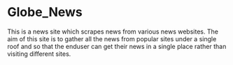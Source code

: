 # Globe_News
This is a news site which scrapes news from various news websites. The aim of this site is to gather all the news from popular sites under a single roof and so that the enduser can get their news in a single place rather than visiting different sites.
